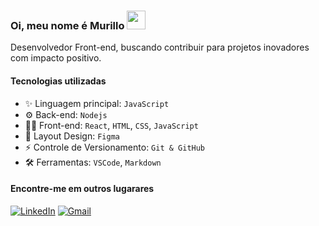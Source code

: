 ### Oi, meu nome é Murillo <img src="https://media.giphy.com/media/hvRJCLFzcasrR4ia7z/giphy.gif" width="30" >

Desenvolvedor Front-end, buscando contribuir para projetos inovadores com impacto positivo.

#### Tecnologias utilizadas

- ✨ Linguagem principal: `JavaScript`
- ⚙️ Back-end: `Nodejs`
- 👨‍💻 Front-end: `React`, `HTML`, `CSS`, `JavaScript`
- 🎨 Layout Design: `Figma`
- ⚡ Controle de Versionamento: `Git & GitHub`
- 🛠️ Ferramentas: `VSCode`, `Markdown`

#### Encontre-me em outros lugarares

[![LinkedIn](https://img.shields.io/badge/linkedin-%230077B5.svg?style=for-the-badge&logo=linkedin&logoColor=white)](https://www.linkedin.com/in/murilloressineti/)
[![Gmail](https://img.shields.io/badge/Gmail-D14836?style=for-the-badge&logo=gmail&logoColor=white)](mailto:murillobr22@gmail.com)
